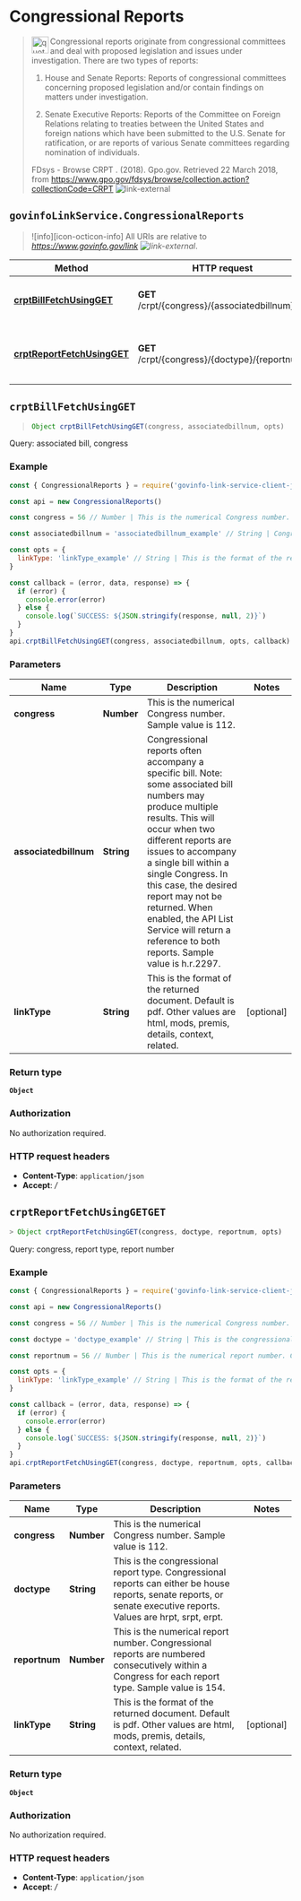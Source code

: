 # Congressional Reports

> <img align="left" alt="quote" height="30" width="30" src="https://cdnjs.cloudflare.com/ajax/libs/octicons/4.4.0/svg/quote.svg"> Congressional reports originate from congressional committees and deal with proposed legislation and issues under investigation. There are two types of reports:
>
> 1.  House and Senate Reports: Reports of congressional committees concerning proposed legislation and/or contain findings on matters under investigation.
>
> 1.  Senate Executive Reports: Reports of the Committee on Foreign Relations relating to treaties between the United States and foreign nations which have been submitted to the U.S. Senate for ratification, or are reports of various Senate committees regarding nomination of individuals.
>
> FDsys - Browse CRPT . (2018). Gpo.gov. Retrieved 22 March 2018, from <https://www.gpo.gov/fdsys/browse/collection.action?collectionCode=CRPT> ![link-external][icon-octicon-link-external]

## `govinfoLinkService.CongressionalReports`

> ![info][icon-octicon-info] All URIs are relative to _<https://www.govinfo.gov/link> ![link-external][icon-octicon-link-external]_.

| Method                                                                         | HTTP request                                   | Description                                 |
| ------------------------------------------------------------------------------ | ---------------------------------------------- | ------------------------------------------- |
| [**crptBillFetchUsingGET**](CongressionalReports.md#crptBillFetchUsingGET)     | **GET** /crpt/{congress}/{associatedbillnum}   | Query: associated bill, congress            |
| [**crptReportFetchUsingGET**](CongressionalReports.md#crptReportFetchUsingGET) | **GET** /crpt/{congress}/{doctype}/{reportnum} | Query: congress, report type, report number |

<a name="crptBillFetchUsingGET"></a>

## **`crptBillFetchUsingGET`**

> ```js
> Object crptBillFetchUsingGET(congress, associatedbillnum, opts)
> ```

Query: associated bill, congress

### Example

```javascript
const { CongressionalReports } = require('govinfo-link-service-client-js')

const api = new CongressionalReports()

const congress = 56 // Number | This is the numerical Congress number. Sample value is 112.

const associatedbillnum = 'associatedbillnum_example' // String | Congressional reports often accompany a specific bill. Note: some associated bill numbers may produce multiple results. This will occur when two different reports are issues to accompany a single bill within a single Congress. In this case, the desired report may not be returned. When enabled, the API List Service will return a reference to both reports. Sample value is h.r.2297.

const opts = {
  linkType: 'linkType_example' // String | This is the format of the returned document. Default is pdf. Other values are html, mods, premis, details, context, related.
}

const callback = (error, data, response) => {
  if (error) {
    console.error(error)
  } else {
    console.log(`SUCCESS: ${JSON.stringify(response, null, 2)}`)
  }
}
api.crptBillFetchUsingGET(congress, associatedbillnum, opts, callback)
```

### Parameters

| Name                  | Type       | Description                                                                                                                                                                                                                                                                                                                                                                                    | Notes      |
| --------------------- | ---------- | ---------------------------------------------------------------------------------------------------------------------------------------------------------------------------------------------------------------------------------------------------------------------------------------------------------------------------------------------------------------------------------------------- | ---------- |
| **congress**          | **Number** | This is the numerical Congress number. Sample value is 112.                                                                                                                                                                                                                                                                                                                                    |
| **associatedbillnum** | **String** | Congressional reports often accompany a specific bill. Note: some associated bill numbers may produce multiple results. This will occur when two different reports are issues to accompany a single bill within a single Congress. In this case, the desired report may not be returned. When enabled, the API List Service will return a reference to both reports. Sample value is h.r.2297. |
| **linkType**          | **String** | This is the format of the returned document. Default is pdf. Other values are html, mods, premis, details, context, related.                                                                                                                                                                                                                                                                   | [optional] |

### Return type

**`Object`**

### Authorization

No authorization required.

### HTTP request headers

* **Content-Type**: `application/json`
* **Accept**: _/_

<a name="crptReportFetchUsingGET"></a>

## **`crptReportFetchUsingGETGET`**

```js
> Object crptReportFetchUsingGET(congress, doctype, reportnum, opts)
```

Query: congress, report type, report number

### Example

```javascript
const { CongressionalReports } = require('govinfo-link-service-client-js')

const api = new CongressionalReports()

const congress = 56 // Number | This is the numerical Congress number. Sample value is 112.

const doctype = 'doctype_example' // String | This is the congressional report type. Congressional reports can either be house reports, senate reports, or senate executive reports. Values are hrpt, srpt, erpt.

const reportnum = 56 // Number | This is the numerical report number. Congressional reports are numbered consecutively within a Congress for each report type. Sample value is 154.

const opts = {
  linkType: 'linkType_example' // String | This is the format of the returned document. Default is pdf. Other values are html, mods, premis, details, context, related.
}

const callback = (error, data, response) => {
  if (error) {
    console.error(error)
  } else {
    console.log(`SUCCESS: ${JSON.stringify(response, null, 2)}`)
  }
}
api.crptReportFetchUsingGET(congress, doctype, reportnum, opts, callback)
```

### Parameters

| Name          | Type       | Description                                                                                                                                                         | Notes      |
| ------------- | ---------- | ------------------------------------------------------------------------------------------------------------------------------------------------------------------- | ---------- |
| **congress**  | **Number** | This is the numerical Congress number. Sample value is 112.                                                                                                         |
| **doctype**   | **String** | This is the congressional report type. Congressional reports can either be house reports, senate reports, or senate executive reports. Values are hrpt, srpt, erpt. |
| **reportnum** | **Number** | This is the numerical report number. Congressional reports are numbered consecutively within a Congress for each report type. Sample value is 154.                  |
| **linkType**  | **String** | This is the format of the returned document. Default is pdf. Other values are html, mods, premis, details, context, related.                                        | [optional] |

### Return type

**`Object`**

### Authorization

No authorization required.

### HTTP request headers

* **Content-Type**: `application/json`
* **Accept**: _/_

[icon-octicon-link-external]: https://cdnjs.cloudflare.com/ajax/libs/octicons/4.4.0/svg/link-external.svg
